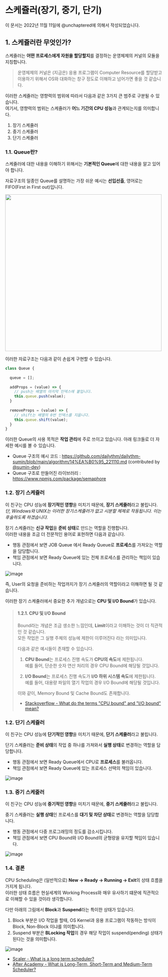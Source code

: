 # 스케쥴러(장기, 중기, 단기)

이 문서는 2022년 11월 11일에 @unchaptered에 의해서 작성되었습니다.

## 1. 스케쥴러란 무엇인가?

스케쥴러는 **어떤 프로세스에게 자원을 할당할지**를 결정하는 운영체제의 커널의 모듈을 지칭합니다.<br>

> 운영체제의 커널은 (지금은) 응용 프로그램이 Computer Resource를 할당받고 이용하기 위해서 OS와 대화하는 창구 정도로 이해하고 넘어가면 좋을 것 같습니다.

이러한 스케쥴러는 영향력의 범위에 따라서 다음과 같은 3가지 큰 범주로 구분될 수 있습니다.<br>
여기서, 영향력의 범위는 스케쥴러가 **어느 기간의 CPU 성능**과 관계되는지를 의미합니다.

1. 장기 스케쥴러
2. 중기 스케쥴러
3. 단기 스케쥴러

### 1.1. Queue란?

스케쥴러에 대한 내용을 이해하기 위해서는 **기본적인 Queue**에 대한 내용을 알고 있어야 합니다.

자료구조의 일종인 Queue를 설명하는 가장 쉬운 예시는 **선입선출**, 영어로는 FIFO(First in First out)입니다.

<img style="width:500px;" src="https://user-images.githubusercontent.com/86306802/201363779-d2cadc62-3e1b-438b-9685-0c1d76870664.png" />

이러한 자료구조는 다음과 같이 손쉽게 구현할 수 있습니다.

```javascript
class Queue {
   
  queue = [];
   
  addProps = (value) => {
    // push는 배열의 마지막 인덱스에 붙입니다.
    this.queue.push(value);
  }
  
  removeProps = (value) => {
    // shift는 배열의 0번 인덱스를 지웁니다.
    this.queue.shift(value);
  }
}
```

이러한 Queue의 사용 목적은 **작업 관리**에 주로 쓰이고 있습니다.
아래 링크들로 더 자세한 예시를 볼 수 있습니다.

- Queue 구조의 예시 코드 : https://github.com/dailythm/dailythm-sumin/blob/main/algorithm/14%EA%B0%95_221110.md (contributed by [@sumin-dev](https://github.com/sumin-dev))
- Queue 구조로 만들어진 라이브러리 : https://www.npmjs.com/package/semaphore

### 1.2. 장기 스케쥴러

이 친구는 CPU 성능에 **장기적인 영향**을 미치기 때문에, **장기 스케쥴러**라고 불립니다.<br>
_단, Windows와 UNIX는 이러한 장기스케쥴러가 없고 시분할 체제로 작동됩니다. 이는 후술하도록 하겠습니다._

장기 스케쥴러는 **신규 작업**을 **준비 상태**로 만드는 역할을 진행합니다.<br>
이러한 내용을 조금 더 전문적인 용어로 표현하면 다음과 같습니다.

- 행동 관점에서 보면 JOB Queue 에서 Ready Queue로 **프로세스**를 가져오는 역할을 담당합니다.
- 책임 관점에서 보면 Ready Queue에 있는 전체 프로세스를 관리하는 책임이 있습니다.

![image](https://user-images.githubusercontent.com/86306802/201362782-73cd10b1-f1b9-4005-a498-01db4503be9f.png)

즉, User의 요청을 준비하는 작업까지가 장기 스케쥴러의 역할이라고 이해하면 될 것 같습니다.

이러한 장기 스케쥴러에서 중요한 추가 개념으로는 **CPU 및 I/O Bound**가 있습니다.

> #### 1.2.1. CPU 및 I/O Bound
>
> Bound라는 개념은 조금 생소한 느낌인데, **Limit**이라고 이해하는 것이 더 직관적인 것 같습니다.<br>
> 모든 작업은 그 실행 주체의 성능에 제한이 이루어진다 라는 의미입니다.
> 
> 다음과 같은 예시들이 존재할 수 있습니다.
>
> 1. **CPU Bound**는 프로세스 진행 속도가 **CPU의 속도**에 제한됩니다.<br>
>    예를 들어, 단순한 숫자 연산 처리의 경우 CPU Bound에 해당될 것입니다.<br>
>    
> 2. **I/O Bound**는 프로세스 진행 속도가 **I/O 하위 시스템 속도**에 제한됩니다.<br>
>    예를 들어, 대용량 파일의 열기 작업의 경우 I/O Bound에 해당될 것입니다.
> 
> 이와 같이, Memory Bound 및 Cache Bound도 존재합니다.
> 
> - [Stackoverflow - What do the terms "CPU bound" and "I/O bound" mean?](https://stackoverflow.com/questions/868568/what-do-the-terms-cpu-bound-and-i-o-bound-mean)


### 1.2. 단기 스케쥴러

이 친구는 CPU 성능에 **단기적인 영향**을 미치기 때문에, **단기 스케쥴러**라고 불립니다.

단기 스케쥴러는 **준비 상태**의 작업 중 하나를 가져와서 **실행 상태**로 변경하는 역할을 담당합니다.

- 행동 관점에서 보면 Ready Queue에서 CPU로 **프로세스**를 불러옵니다.
- 책임 관점에서 보면 Ready Queue에 있는 프로세스 선택의 책임이 있습니다.

![image](https://user-images.githubusercontent.com/86306802/201370654-2e841a30-10cf-4b0b-aa2c-18a70428961c.png)


### 1.3. 중기 스케줄러

이 친구는 CPU 성능에 **중기적인 영향**을 미치기 때문에, **중기 스케쥴러**라고 불립니다.

중기 스케쥴러는 **실행 상태**인 프로세스를 **대기 및 차단 상태**로 변경하는 역할을 담당합니다.

- 행동 관점에서 다중 프로그래밍의 정도를 감소시킵니다.
- 책임 관점에서 보면 CPU Bound와 I/O Bound의 균형량을 유지할 책임이 있습니다.

![image](https://user-images.githubusercontent.com/86306802/201371372-6994abd0-da7f-4b81-be48-c35c65b739e2.png)

### 1.4. 결론

CPU Scheduling은 (일반적으로) **New -> Ready -> Running -> Exit**의 상태 흐름을 가지게 됩니다.<br>
이러한 상태 흐름은 현실세계의 Working Process와 매우 유사하기 떄문에 직관적으로 이해할 수 있을 것이라 생각합니다.

다만 아래의 그림에서 **Block**과 **Suspend**라는 특이한 상태가 있습니다.

1. Block 부분은 I/O 작업을 할때, OS Kernel과 응용 프로그램이 작동하는 방식이 Block, Non-Block 이냐를 의미합니다.
3. Suspend 부분은 **BLocking 작업**의 경우 해당 작업이 suspend(pending) 상태가 된다는 것을 의미합니다.

![image](https://user-images.githubusercontent.com/86306802/201371480-d6ecb94e-f296-4f39-adc7-efbb26456d7a.png)

- [Scaler - What is a long term scheduler?](https://www.scaler.com/topics/what-is-a-long-term-scheduler/)
- [After Academy - What is Long-Term, Short-Term and Medium-Term Scheduler?](https://afteracademy.com/blog/what-is-long-term-short-term-and-medium-term-scheduler)
